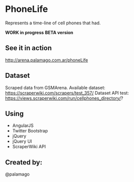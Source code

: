 PhoneLife
============================================
Represents a time-line of cell phones that had.

**WORK in progress**
**BETA version**

## See it in action

http://arena.palamago.com.ar/phoneLife

## Dataset

Scraped data from GSMArena.
Available dataset: https://scraperwiki.com/scrapers/test_357/
Dataset API test: https://views.scraperwiki.com/run/cellphones_directory/?

## Using
- AngularJS
- Twitter Bootstrap
- jQuery
- jQuery UI
- ScraperWiki API

## Created by:
@palamago

